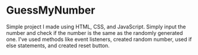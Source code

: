 # GuessMyNumber

Simple project I made using HTML, CSS, and JavaScript. Simply input the number and check if the number is the same as the randomly generated one. 
I've used methods like event listeners, created random number, used if else statements, and created reset button.
